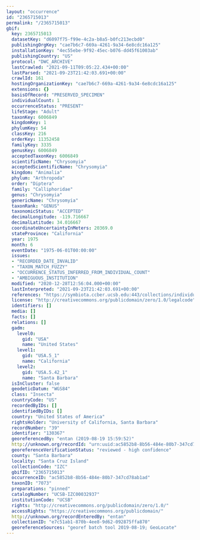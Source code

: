 ```yaml
---
layout: "occurrence"
id: "2365715013"
permalink: "/2365715013"
gbif:
  key: 2365715013
  datasetKey: "d6097f75-f99e-4c2a-b8a5-b0fc213ecbd0"
  publishingOrgKey: "cae7b6c7-669a-4261-9a34-6e8cdc16a125"
  installationKey: "4ec55ebe-9f92-45ec-b076-dd45f61003ab"
  publishingCountry: "US"
  protocol: "DWC_ARCHIVE"
  lastCrawled: "2021-09-11T09:05:22.434+00:00"
  lastParsed: "2021-09-23T21:42:03.691+00:00"
  crawlId: 161
  hostingOrganizationKey: "cae7b6c7-669a-4261-9a34-6e8cdc16a125"
  extensions: {}
  basisOfRecord: "PRESERVED_SPECIMEN"
  individualCount: 1
  occurrenceStatus: "PRESENT"
  lifeStage: "Adult"
  taxonKey: 6006849
  kingdomKey: 1
  phylumKey: 54
  classKey: 216
  orderKey: 11352458
  familyKey: 3335
  genusKey: 6006849
  acceptedTaxonKey: 6006849
  scientificName: "Chrysomyia"
  acceptedScientificName: "Chrysomyia"
  kingdom: "Animalia"
  phylum: "Arthropoda"
  order: "Diptera"
  family: "Calliphoridae"
  genus: "Chrysomyia"
  genericName: "Chrysomyia"
  taxonRank: "GENUS"
  taxonomicStatus: "ACCEPTED"
  decimalLongitude: -119.716667
  decimalLatitude: 34.016667
  coordinateUncertaintyInMeters: 20369.0
  stateProvince: "California"
  year: 1975
  month: 6
  eventDate: "1975-06-01T00:00:00"
  issues:
  - "RECORDED_DATE_INVALID"
  - "TAXON_MATCH_FUZZY"
  - "OCCURRENCE_STATUS_INFERRED_FROM_INDIVIDUAL_COUNT"
  - "AMBIGUOUS_INSTITUTION"
  modified: "2020-12-28T12:56:04.000+00:00"
  lastInterpreted: "2021-09-23T21:42:03.691+00:00"
  references: "https://symbiota.ccber.ucsb.edu:443/collections/individual/index.php?occid=130367"
  license: "http://creativecommons.org/publicdomain/zero/1.0/legalcode"
  identifiers: []
  media: []
  facts: []
  relations: []
  gadm:
    level0:
      gid: "USA"
      name: "United States"
    level1:
      gid: "USA.5_1"
      name: "California"
    level2:
      gid: "USA.5.42_1"
      name: "Santa Barbara"
  isInCluster: false
  geodeticDatum: "WGS84"
  class: "Insecta"
  countryCode: "US"
  recordedByIDs: []
  identifiedByIDs: []
  country: "United States of America"
  rightsHolder: "University of California, Santa Barbara"
  recordNumber: "39"
  identifier: "130367"
  georeferencedBy: "entan (2019-08-19 15:59:52)"
  http://unknown.org/recordId: "urn:uuid:ac5852b8-8b56-484e-80b7-347cd78ab1ad"
  georeferenceVerificationStatus: "reviewed - high confidence"
  county: "Santa Barbara"
  locality: "Santa Cruz Island"
  collectionCode: "IZC"
  gbifID: "2365715013"
  occurrenceID: "ac5852b8-8b56-484e-80b7-347cd78ab1ad"
  taxonID: "7073"
  preparations: "pinned"
  catalogNumber: "UCSB-IZC00032937"
  institutionCode: "UCSB"
  rights: "http://creativecommons.org/publicdomain/zero/1.0/"
  accessRights: "https://creativecommons.org/publicdomain/"
  http://unknown.org/recordEnteredBy: "entan"
  collectionID: "e7c51ab1-870b-4ee8-9d62-092875ffa870"
  georeferenceSources: "georef batch tool 2019-08-19; GeoLocate"
---
```


